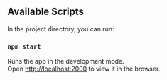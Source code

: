 ## Available Scripts

In the project directory, you can run:

### `npm start`

Runs the app in the development mode.<br />
Open [http://localhost:2000](http://localhost:2000) to view it in the browser.
